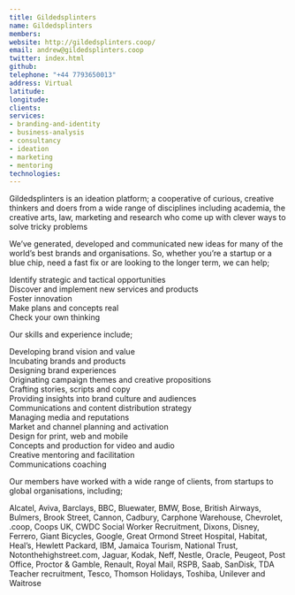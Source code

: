 ```yaml
---
title: Gildedsplinters
name: Gildedsplinters
members: 
website: http://gildedsplinters.coop/
email: andrew@gildedsplinters.coop
twitter: index.html
github: 
telephone: "+44 7793650013"
address: Virtual
latitude: 
longitude: 
clients: 
services:
- branding-and-identity
- business-analysis
- consultancy
- ideation
- marketing
- mentoring
technologies: 
---
```


Gildedsplinters is an ideation platform; a cooperative of curious, creative thinkers and doers from a wide range of disciplines including academia, the creative arts, law, marketing and research who come up with clever ways to solve tricky problems

We’ve generated, developed and communicated new ideas for many of the world’s best brands and organisations. So, whether you’re a startup or a blue chip, need a fast fix or are looking to the longer term, we can help;

Identify strategic and tactical opportunities  
Discover and implement new services and products  
Foster innovation  
Make plans and concepts real  
Check your own thinking

Our skills and experience include;

Developing brand vision and value  
Incubating brands and products  
Designing brand experiences  
Originating campaign themes and creative propositions  
Crafting stories, scripts and copy  
Providing insights into brand culture and audiences  
Communications and content distribution strategy  
Managing media and reputations  
Market and channel planning and activation  
Design for print, web and mobile  
Concepts and production for video and audio  
Creative mentoring and facilitation  
Communications coaching

Our members have worked with a wide range of clients, from startups to global organisations, including;

Alcatel, Aviva, Barclays, BBC, Bluewater, BMW, Bose, British Airways, Bulmers, Brook Street, Cannon, Cadbury, Carphone Warehouse, Chevrolet, .coop, Coops UK, CWDC Social Worker Recruitment, Dixons, Disney, Ferrero, Giant Bicycles, Google, Great Ormond Street Hospital, Habitat, Heal’s, Hewlett Packard, IBM, Jamaica Tourism, National Trust, Notonthehighstreet.com, Jaguar, Kodak, Neff, Nestle, Oracle, Peugeot, Post Office, Proctor & Gamble, Renault, Royal Mail, RSPB, Saab, SanDisk, TDA Teacher recruitment, Tesco, Thomson Holidays, Toshiba, Unilever and Waitrose